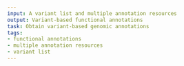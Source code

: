 ```yaml
---
input: A variant list and multiple annotation resources
output: Variant-based functional annotations
task: Obtain variant-based genomic annotations
tags:
- functional annotations
- multiple annotation resources
- variant list
---
```

